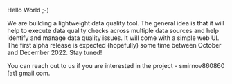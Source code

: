 Hello World ;-)

We are building a lightweight data quality tool. The general idea is that it will help to execute data quality checks across multiple data sources and help identify and manage data quality issues. It will come with a simple web UI. The first alpha release is expected (hopefully) some time between October and December 2022. Stay tuned!

You can reach out to us if you are interested in the project - smirnov860860 [at] gmail.com.